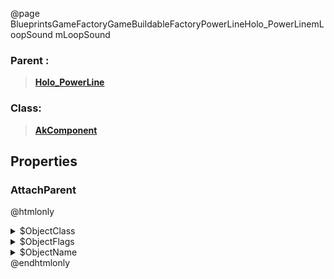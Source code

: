 @page BlueprintsGameFactoryGameBuildableFactoryPowerLineHolo_PowerLinemLoopSound mLoopSound
### Parent :
<b><a href="_blueprints_game_factory_game_buildable_factory_power_line_holo__power_line.html"><blockquote>Holo_PowerLine</blockquote></a></b>
### Class:
<b><a href="_class_script_ak_component.html"><blockquote>AkComponent</blockquote></a></b>
## Properties
### AttachParent
@htmlonly
<details>
 <summary>$ObjectClass</summary>
<b><a href="_class_script_scene_component.html"><blockquote>SceneComponent</blockquote></a></b>
</details>
<details>
 <summary>$ObjectFlags</summary>
<blockquote>2883617</blockquote>
</details>
<details>
 <summary>$ObjectName</summary>
<blockquote>RootComponent</blockquote>
</details>
@endhtmlonly

